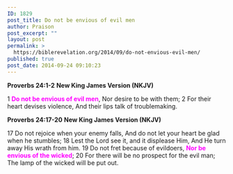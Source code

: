 ```yaml
---
ID: 1829
post_title: Do not be envious of evil men
author: Praison
post_excerpt: ""
layout: post
permalink: >
  https://biblerevelation.org/2014/09/do-not-envious-evil-men/
published: true
post_date: 2014-09-24 09:10:23
---
```

<strong>Proverbs 24:1-2</strong>
<strong> New King James Version (NKJV)</strong>

1 <strong><span style="color: #ff00ff;">Do not be envious of evil men</span></strong>,
Nor desire to be with them;
2 For their heart devises violence,
And their lips talk of troublemaking.

<strong>Proverbs 24:17-20</strong>
<strong> New King James Version (NKJV)</strong>

17 Do not rejoice when your enemy falls,
And do not let your heart be glad when he stumbles;
18 Lest the Lord see it, and it displease Him,
And He turn away His wrath from him.
19 Do not fret because of evildoers,
<span style="color: #ff00ff;"><strong>Nor be envious of the wicked</strong></span>;
20 For there will be no prospect for the evil man;
The lamp of the wicked will be put out.